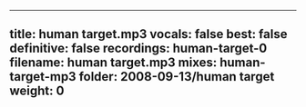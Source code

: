 
---
title: human target.mp3
vocals: false
best: false
definitive: false
recordings: human-target-0
filename: human target.mp3
mixes: human-target-mp3
folder: 2008-09-13/human target
weight: 0
---
